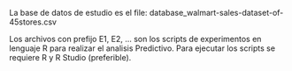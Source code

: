 La base de datos de estudio es el file: database_walmart-sales-dataset-of-45stores.csv

Los archivos con prefijo E1, E2, ... son los scripts de experimentos en lenguaje R para realizar el analisis Predictivo.
Para ejecutar los scripts se requiere R y R Studio (preferible). 

